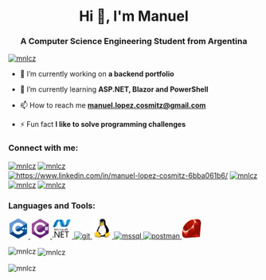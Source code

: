 <h1 align="center">Hi 👋, I'm Manuel</h1>
<h3 align="center">A Computer Science Engineering Student from Argentina</h3>

<p align="left"> <a href="https://twitter.com/mnlcz" target="blank"><img src="https://img.shields.io/twitter/follow/mnlcz?logo=twitter&style=for-the-badge" alt="mnlcz" /></a> </p>

- 🔭 I’m currently working on **a backend portfolio**

- 🌱 I’m currently learning **ASP.NET, Blazor and PowerShell**

- 📫 How to reach me **manuel.lopez.cosmitz@gmail.com**

- ⚡ Fun fact **I like to solve programming challenges**

<h3 align="left">Connect with me:</h3>
<p align="left">
<a href="https://dev.to/mnlcz" target="blank"><img align="center" src="https://raw.githubusercontent.com/rahuldkjain/github-profile-readme-generator/master/src/images/icons/Social/devto.svg" alt="mnlcz" height="30" width="40" /></a>
<a href="https://twitter.com/mnlcz" target="blank"><img align="center" src="https://raw.githubusercontent.com/rahuldkjain/github-profile-readme-generator/master/src/images/icons/Social/twitter.svg" alt="mnlcz" height="30" width="40" /></a>
<a href="https://linkedin.com/in/https://www.linkedin.com/in/manuel-lopez-cosmitz-6bba061b6/" target="blank"><img align="center" src="https://raw.githubusercontent.com/rahuldkjain/github-profile-readme-generator/master/src/images/icons/Social/linked-in-alt.svg" alt="https://www.linkedin.com/in/manuel-lopez-cosmitz-6bba061b6/" height="30" width="40" /></a>
<a href="https://www.codechef.com/users/mnlcz" target="blank"><img align="center" src="https://cdn.jsdelivr.net/npm/simple-icons@3.1.0/icons/codechef.svg" alt="mnlcz" height="30" width="40" /></a>
<a href="https://www.hackerrank.com/mnlcz" target="blank"><img align="center" src="https://raw.githubusercontent.com/rahuldkjain/github-profile-readme-generator/master/src/images/icons/Social/hackerrank.svg" alt="mnlcz" height="30" width="40" /></a>
<a href="https://www.leetcode.com/mnlcz" target="blank"><img align="center" src="https://raw.githubusercontent.com/rahuldkjain/github-profile-readme-generator/master/src/images/icons/Social/leet-code.svg" alt="mnlcz" height="30" width="40" /></a>
</p>

<h3 align="left">Languages and Tools:</h3>
<p align="left"> <a href="https://www.w3schools.com/cpp/" target="_blank" rel="noreferrer"> <img src="https://raw.githubusercontent.com/devicons/devicon/master/icons/cplusplus/cplusplus-original.svg" alt="cplusplus" width="40" height="40"/> </a> <a href="https://www.w3schools.com/cs/" target="_blank" rel="noreferrer"> <img src="https://raw.githubusercontent.com/devicons/devicon/master/icons/csharp/csharp-original.svg" alt="csharp" width="40" height="40"/> </a> <a href="https://dotnet.microsoft.com/" target="_blank" rel="noreferrer"> <img src="https://raw.githubusercontent.com/devicons/devicon/master/icons/dot-net/dot-net-original-wordmark.svg" alt="dotnet" width="40" height="40"/> </a> <a href="https://git-scm.com/" target="_blank" rel="noreferrer"> <img src="https://www.vectorlogo.zone/logos/git-scm/git-scm-icon.svg" alt="git" width="40" height="40"/> </a> <a href="https://www.linux.org/" target="_blank" rel="noreferrer"> <img src="https://raw.githubusercontent.com/devicons/devicon/master/icons/linux/linux-original.svg" alt="linux" width="40" height="40"/> </a> <a href="https://www.microsoft.com/en-us/sql-server" target="_blank" rel="noreferrer"> <img src="https://www.svgrepo.com/show/303229/microsoft-sql-server-logo.svg" alt="mssql" width="40" height="40"/> </a> <a href="https://postman.com" target="_blank" rel="noreferrer"> <img src="https://www.vectorlogo.zone/logos/getpostman/getpostman-icon.svg" alt="postman" width="40" height="40"/> </a> <a href="https://www.ruby-lang.org/en/" target="_blank" rel="noreferrer"> <img src="https://raw.githubusercontent.com/devicons/devicon/master/icons/ruby/ruby-original.svg" alt="ruby" width="40" height="40"/> </a> </p>

<p><img align="left" src="https://github-readme-stats.vercel.app/api/top-langs?username=mnlcz&show_icons=true&theme=highcontrast&locale=en&layout=compact" alt="mnlcz" /></p>

<p>&nbsp;<img align="center" src="https://github-readme-stats.vercel.app/api?username=mnlcz&show_icons=true&theme=highcontrast&locale=en" alt="mnlcz" /></p>

<p><img align="center" src="https://github-readme-streak-stats.herokuapp.com/?user=mnlcz&theme=highcontrast" alt="mnlcz" /></p>
